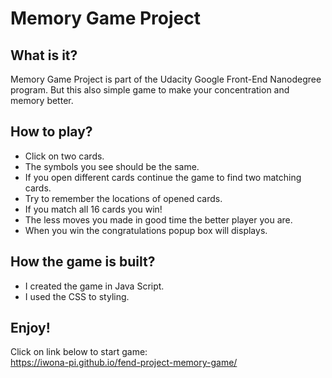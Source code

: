 # Memory Game Project

## What is it?

Memory Game Project is part of the Udacity Google Front-End Nanodegree program. But this also simple game to make your concentration and memory better.

## How to play?
* Click on two cards.
* The symbols you see should be the same.
* If you open different cards continue the game to find two matching cards.
* Try to remember the locations of opened cards.
* If you match all 16 cards you win!
* The less moves you made in good time the better player you are.
* When you win the congratulations popup box will displays.

## How the game is built?
 * I created the game in Java Script. 
 * I used the CSS to styling.

## Enjoy!
Click on link below to start game: <br/>
https://iwona-pi.github.io/fend-project-memory-game/

